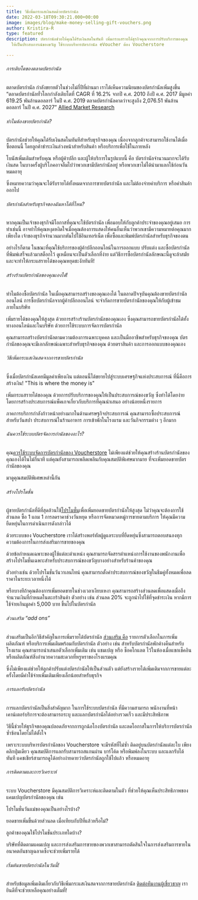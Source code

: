 ```yaml
---
title: วิธีเพิ่มกระแสเงินสดด้วยบัตรกำนัล
date: 2022-03-18T09:30:21.000+00:00
image: images/blog/make-money-selling-gift-vouchers.png
author: Kristira-R
type: featured
description: บัตรกำนัลช่วยให้คุณได้รับเงินสดในทันที เพิ่มกระแสรายได้ธุรกิจคุณจากการปรับบริการของคุณ
  ให้เป็นประสบการณ์ของขวัญ ใช้ระบบบริหารบัตรกำนัล eVoucher ต้อง Voucherstore

---
```

###### การเติบโตของตลาดบัตรกำนัล

ตลาดบัตรกำนัล กำลังขยายตัวในช่วงไม่กี่ปีที่ผ่านมา เราได้เห็นความนิยมของบัตรกำนัลเพิ่มสูงขึ้น “ตลาดบัตรกำนัลทั่วโลกกำลังเติบโตที่ CAGR ที่ 16.2% จากปี ค.ศ. 2010 ถึงปี ค.ศ. 2017 มีมูลค่า 619.25 พันล้านดอลลาร์ ในปี ค.ศ. 2019 ตลาดบัตรกำนัลคาดว่าจะสูงถึง 2,076.51 พันล้านดอลลาร์ ในปี ค.ศ. 2027” [Allied Market Research](https://www.alliedmarketresearch.com/gift-cards-market)

###### ทำไมต้องขายบัตรกำนัล?

บัตรกำนัลช่วยให้คุณได้รับเงินสดในทันทีสำหรับธุรกิจของคุณ เนื่องจากลูกค้าจะสามารถใช้งานได้เมื่อซื้อตอนนี้ โดยลูกค้าชำระเงินล่วงหน้าสำหรับสินค้า หรือบริการเพื่อใช้ในภายหลัง 

โบนัสเพิ่มเติมสำหรับคุณ หรือผู้ค้าปลีก และผู้ให้บริการในรูปแบบนี้ คือ บัตรกำนัลจำนวนมากจะได้รับเงินสด ในบางครั้งผู้บริโภคอาจลืมไปว่าพวกเขามีบัตรกำนัลอยู่ หรือพวกเขาไม่ได้นำมาแลกใช้ก่อนวันหมดอายุ 

ซึ่งหมายความว่าคุณจะได้รับรายได้ทั้งหมดจากการขายบัตรกำนัล และไม่ต้องจ่ายค่าบริการ หรือค่าสินค้าออกไป

###### บัตรกำนัลสำหรับธุรกิจของฉันหาได้ที่ไหน?

หากคุณเป็นเจ้าของธุรกิจมีโอกาสที่คุณจะใช้บัตรกำนัล เพื่อมอบให้กับลูกค้าประจำของคุณอยู่เสมอ การทำเช่นนี้ อาจทำให้คุณหงุดหงิดใจเมื่อคุณต้องการแสดงให้คนอื่นเห็นว่าพวกเขามีความหมายต่อคุณมากเพียงใด เจ้าของธุรกิจจำนวนมากหันไปใช้อินเทอร์เน็ต เพื่อซื้อและพิมพ์บัตรกำนัลสำหรับธุรกิจของตน 

อย่างไรก็ตาม ในขณะที่คุณใช้บริการของผู้ค้าปลีกออนไลน์ในการออกแบบ ปรับแต่ง และซื้อบัตรกำนัล ที่พิมพ์เสร็จแล้วมาสต็อกไว้ ดูเหมือนจะเป็นตัวเลือกที่ง่าย แต่วิธีการซื้อบัตรกำนัลลักษณะนี้ดูจะล้าสมัยและจะทำให้กระแสรายได้ของคุณหยุดชะงักทันที!

###### สร้างร้านบัตรกำนัลของคุณเองได้!

ทำไมต้องซื้อบัตรกำนัล ในเมื่อคุณสามารถสร้างของคุณเองได้ ในตลาดปัจจุบันคุณต้องขายบัตรกำนัลออนไลน์ การซื้อบัตรกำนัลจากผู้ค้าปลีกออนไลน์ จะจำกัดการขายบัตรกำนัลของคุณให้กับผู้เข้าชมภายในบริษัท 

เพิ่มรายได้ของคุณให้สูงสุด ด้วยการสร้างร้านบัตรกำนัลของคุณเอง ซึ่งคุณสามารถขายบัตรกำนัลได้ทั้งทางออนไลน์และในบริษัท ด้วยการใช้ระบบการจัดการบัตรกำนัล 

คุณสามารถสร้างบัตรกำนัลตามความต้องการเฉพาะบุคคล และเป็นมืออาชีพสำหรับธุรกิจของคุณ บัตรกำนัลของคุณจะมีเอกลักษณ์เฉพาะสำหรับธุรกิจของคุณ ด้วยตราสินค้า และการออกแบบของคุณเอง

###### วิธีเพิ่มกระแสเงินสดจากการขายบัตรกำนัล

ซึ่งเมื่อบัตรกำนัลเคยมีมูลค่าเพียงเงิน แต่ตอนนี้ได้ขยายไปสู่ระบบเศรษฐกิจแห่งประสบการณ์ ที่นี่คือการสร้างเงิน! "This is where the money is" 

เพิ่มกระแสรายได้ของคุณ ด้วยการปรับบริการของคุณให้เป็นประสบการณ์ของขวัญ ซึ่งทำได้โดยง่าย โดยการสร้างประสบการณ์แพ็คเกจเกี่ยวกับบริการที่คุณนำเสนอ อย่างน้อยหนึ่งรายการ 

ภาคการบริการกำลังก้าวหน้าอย่างมากในด้านเศรษฐกิจประสบการณ์ คุณสามารถซื้อประสบการณ์สำหรับวันสปา ประสบการณ์ในร้านอาหาร การเข้าพักในโรงแรม และวันกิจกรรมต่าง ๆ อีกมาก

###### ฉันควรใช้ระบบบัตรจัดการกำนัลของอะไร?

คุณ[ควรใช้ระบบจัดการบัตรกำนัลของ Voucherstore](/) ไม่เพียงแต่ช่วยให้คุณสร้างร้านบัตรกำนัลของคุณเองได้ในไม่กี่นาที แต่คุณยังสามารถเพลิดเพลินกับคุณสมบัติพิเศษมากมาย ที่จะเพิ่มยอดขายบัตรกำนัลของคุณ 

มาดูคุณสมบัติพิเศษเหล่านี้กัน

###### สร้างโปรโมชั่น

ผู้ขายบัตรกำนัลที่ดีที่สุดล้วนใช้[โปรโมชั่น](blog/how-to-promote-gift-vouchers/)เพื่อเพิ่มยอดขายบัตรกำนัลให้สูงสุด ไม่ว่าคุณจะต้องการใช้ส่วนลด ซื้อ  1 แถม 1 การลดราคาช่วงวันหยุด หรือการจัดหมวดหมู่การขายตามบริการ ให้คุณมีความยืดหยุ่นในการดำเนินการดังกล่าวได้

ด้วยระบบของ Voucherstore เราได้สร้างพอร์ทัลผู้ดูแลระบบที่ยืดหยุ่นซึ่งสามารถตอบสนองทุกความต้องการในการส่งเสริมการขายของคุณ

ด้วยข้อกำหนดเฉพาะของผู้ใช้แต่ละตำแหน่ง คุณสามารถจัดสรรตำแหน่งการใช้งานของพนักงานเพื่อสร้างโปรโมชั่นเฉพาะสำหรับประสบการณ์ของขวัญบางอย่างสำหรับร้านค้าของคุณ 

ตัวอย่างเช่น ด้วยโปรโมชั่นวันวาเลนไทน์ คุณสามารถตั้งค่าประสบการณ์ของขวัญในธีมคู่ทั้งหมดเพื่อลดราคาในระยะเวลาหนึ่งได้ 

หรือบางทีถ้าคุณต้องการเพิ่มยอดขายในช่วงเวลาเงียบเหงา คุณสามารถสร้างส่วนลดเพื่อแสดงเมื่อถึงจำนวนเงินที่กำหนดในตะกร้าสินค้า ตัวอย่าง เช่น ส่วนลด 20% จะถูกนำไปใช้ที่จุดชำระเงิน หากมีการใช้จ่ายเกินมูลค่า 5,000 บาท ขึ้นไปในบัตรกำนัล

###### ส่วนเสริม “add ons”

ส่วนเสริมเป็นอีกวิธีสำคัญในการเพิ่มรายได้บัตรกำนัล [ส่วนเสริม คือ](blog/gift-voucher-cross-sell/) รายการตัวเลือกในการเพิ่มผลิตภัณฑ์ หรือบริการเพิ่มเติมพร้อมกับบัตรกำนัล ตัวอย่าง เช่น สำหรับบัตรกำนัลพักค้างคืนสำหรับโรงแรม คุณสามารถนำเสนอตัวเลือกเพิ่มเติม เช่น แชมเปญ หรือ ช็อคโกแลต ไว้ในห้องเมื่อแขกเช็คอิน หรือผลิตภัณฑ์สิ่งอำนวยความสะดวกที่หรูหราของโรงแรมคุณ 

ซึ่งไม่เพียงแต่ช่วยให้ลูกค้าปรับแต่งบัตรกำนัลให้เป็นส่วนตัว แต่ยังสร้างรายได้เพิ่มเติมจากการขายแต่ละครั้งโดยมีค่าใช้จ่ายเพิ่มเติมเพียงเล็กน้อยสำหรับธุรกิจ

###### การแลกรับบัตรกำนัล

การแลกบัตรกำนัลเป็นสิ่งสำคัญมาก ในการใช้ระบบบัตรกำนัล ที่มีความสามารถ พนักงานที่หน้าเคาน์เตอร์บริการจะต้องสามารถระบุ และแลกบัตรกำนัลได้อย่างรวดเร็ว และมีประสิทธิภาพ 

วิธีนี้ช่วยให้ธุรกิจของคุณปลอดภัยจากการถูกฉ้อโกงบัตรกำนัล และลดโอกาสในการให้บริการบัตรกำนัลซ้ำซ้อนโดยไม่ได้ตั้งใจ 

เพราะระบบบริหารบัตรกำนัลของ Voucherstore จะมีรหัสที่ไม่ซ้ำ ติดอยู่บนบัตรกำนัลแต่ละใบ เพียงคลิกปุ่มเดียว คุณสมบัติการแลกรับสามารถสแกนผ่าน บาร์โค้ด หรือพิมพ์ลงในระบบ และแลกรับได้ทันที แคชเชียร์สามารถดูได้อย่างง่ายดายว่าบัตรกำนัลถูกใช้ไปแล้ว หรือหมดอายุ

###### การติดตามและการวิเคราะห์

ระบบ Voucherstore มีคุณสมบัติการวิเคราะห์และติดตามในตัว ที่ช่วยให้คุณเห็นประสิทธิภาพของแคมเปญบัตรกำนัลของคุณ เช่น

โปรโมชั่นวันแม่ของคุณเป็นอย่างไรบ้าง?

ยอดขายเพิ่มขึ้นด้วยส่วนลด เมื่อเทียบกับปีที่แล้วหรือไม่?

ลูกค้าของคุณใช้โปรโมชั่นประเภทใดบ้าง?

บริษัทที่ติดตามแคมเปญ และการส่งเสริมการขายของพวกเขาสามารถตัดสินใจในการส่งเสริมการขายในอนาคตอันชาญฉลาดซึ่งจะช่วยเพิ่มรายได้

###### เริ่มต้นขายบัตรกำนัลในวันนี้!

สำหรับข้อมูลเพิ่มเติมเกี่ยวกับวิธีเพิ่มกระแสเงินสดจากการขายบัตรกำนัล [ติดต่อทีมงานผู้เชี่ยวชาญ](contact/) เรายินดีที่จะช่วยเหลือคุณอย่างเต็มที่!